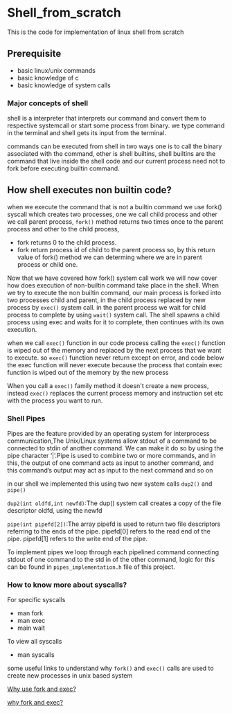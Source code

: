 # Shell_from_scratch

This is the code for implementation of linux shell from scratch

## Prerequisite

- basic linux/unix commands
- basic knowledge of c
- basic knowledge of system calls

### Major concepts of shell

shell is a interpreter that interprets our command and convert them to respective systemcall or start some process from binary.
we type command in the terminal and shell gets its input from the terminal.

commands can be executed from shell in two ways one is to call the binary associated with the command, other is shell builtins, shell builtins are the command that live inside the shell code and our current process need not to fork before executing builtin command.

## How shell executes non builtin code?

when we execute the command that is not a builtin command we use fork() syscall which creates two processes, one we call child process and other we call parent process, `fork()` method returns two times once to the parent process and other to the child process,

- fork returns 0 to the child process.
- fork return process id of child to the parent process
  so, by this return value of fork() method we can determing where we are in parent
  process or child one.

Now that we have covered how fork() system call work we will now cover how does execution of non-builtin command take place in the shell. When we try to execute the non builtin command, our main process is forked into two processes child and parent, in the child process replaced by new process by `exec()` system call. in the parent process we wait for child process to complete by using `wait()` system call. The shell spawns a child process using exec and waits for it to complete, then continues with its own execution.

when we call `exec()` function in our code process calling the `exec()` function is wiped out of the memory and replaced by the next process that we want to execute. so `exec()` function never return except on error, and code below the exec function will never execute because the process that contain exec function is wiped out of the memory by the new process

When you call a `exec()` family method it doesn't create a new process, instead `exec()` replaces the current process memory and instruction set etc with the process you want to run.

### Shell Pipes

Pipes are the feature provided by an operating system for interprocess communication,The Unix/Linux systems allow stdout of a command to be connected to stdin of another command. We can make it do so by using the pipe character ‘|’.Pipe is used to combine two or more commands, and in this, the output of one command acts as input to another command, and this command’s output may act as input to the next command and so on

in our shell we implemented this using two new system calls `dup2()` and `pipe()`

`dup2(int oldfd,int newfd)`:The dup() system call creates a copy of the file descriptor oldfd, using the newfd

`pipe(int pipefd[2])`:The array pipefd is used to
return two file descriptors referring to the ends of the pipe. pipefd[0] refers to the read end of the pipe. pipefd[1] refers to
the write end of the pipe.

To implement pipes we loop through each pipelined command connecting stdout of one command to the std in of the other command, logic for this can be found in `pipes_implementation.h` file of this project.

### How to know more about syscalls?

For specific syscalls

- man fork
- man exec
- main wait

To view all syscalls

- man syscalls

some useful links to understand why `fork()` and `exec()` calls are used to create new processes in unix based system

[Why use fork and exec?](https://www.google.comhttps://askubuntu.com/a/428460/942407)

[why fork and exec?](https://unix.stackexchange.com/a/136673/444490)
